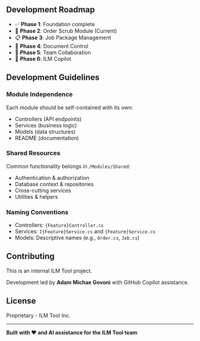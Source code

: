 ﻿
## Development Roadmap

- ✅ **Phase 1**: Foundation complete
- 🚧 **Phase 2**: Order Scrub Module (Current)
- 📋 **Phase 3**: Job Package Management
- 📁 **Phase 4**: Document Control
- 💬 **Phase 5**: Team Collaboration
- 🤖 **Phase 6**: ILM Copilot

## Development Guidelines

### Module Independence
Each module should be self-contained with its own:
- Controllers (API endpoints)
- Services (business logic)
- Models (data structures)
- README (documentation)

### Shared Resources
Common functionality belongs in `/Modules/Shared`:
- Authentication & authorization
- Database context & repositories
- Cross-cutting services
- Utilities & helpers

### Naming Conventions
- Controllers: `{Feature}Controller.cs`
- Services: `I{Feature}Service.cs` and `{Feature}Service.cs`
- Models: Descriptive names (e.g., `Order.cs`, `Job.cs`)

## Contributing

This is an internal ILM Tool project.

Development led by **Adam Michae Govoni** with GitHub Copilot assistance.

## License

Proprietary - ILM Tool Inc.

---

**Built with ❤️ and AI assistance for the ILM Tool team**